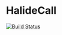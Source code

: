 # HalideCall

[![Build Status](https://travis-ci.org/timholy/HalideCall.jl.svg?branch=master)](https://travis-ci.org/timholy/HalideCall.jl)
